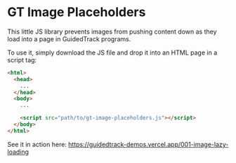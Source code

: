 # GT Image Placeholders

This little JS library prevents images from pushing content down as they load into a page in GuidedTrack programs.

To use it, simply download the JS file and drop it into an HTML page in a script tag:

```html
<html>
  <head>
    ...
  </head>
  <body>
    ...

    <script src="path/to/gt-image-placeholders.js"></script>
  </body>
</html>
```

See it in action here: https://guidedtrack-demos.vercel.app/001-image-lazy-loading
